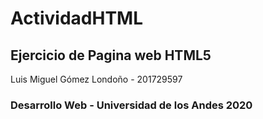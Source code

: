 # ActividadHTML
## Ejercicio de Pagina web HTML5

Luis Miguel Gómez Londoño - 201729597
### Desarrollo Web - Universidad de los Andes 2020
